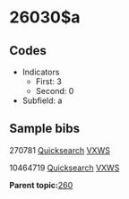 # 26030$a

## Codes

-   Indicators
    -   First: 3
    -   Second: 0
-   Subfield: a

## Sample bibs

270781 [Quicksearch](https://search.library.yale.edu/catalog/270781) [VXWS](http://prodorbis.library.yale.edu:7014/vxws/GetHoldingsService?bibId=270781)

10464719 [Quicksearch](https://search.library.yale.edu/catalog/10464719) [VXWS](http://prodorbis.library.yale.edu:7014/vxws/GetHoldingsService?bibId=10464719)

**Parent topic:**[260](../../tags/260/260.md)

